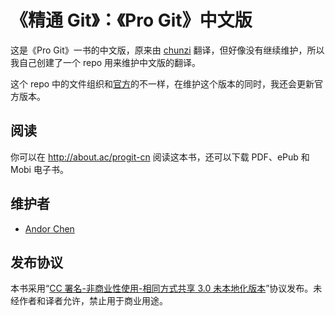 # 《精通 Git》：《Pro Git》中文版

这是《Pro Git》一书的中文版，原来由 [chunzi](https://github.com/chunzi) 翻译，但好像没有继续维护，所以我自己创建了一个 repo 用来维护中文版的翻译。

这个 repo 中的文件组织和[官方](https://github.com/progit/progit)的不一样，在维护这个版本的同时，我还会更新官方版本。

## 阅读

你可以在 <http://about.ac/progit-cn> 阅读这本书，还可以下载 PDF、ePub 和 Mobi 电子书。

## 维护者

- [Andor Chen](http://about.ac)

## 发布协议

本书采用“[CC 署名-非商业性使用-相同方式共享 3.0 未本地化版本](http://creativecommons.org/licenses/by-nc-sa/3.0/deed.zh)”协议发布。未经作者和译者允许，禁止用于商业用途。
